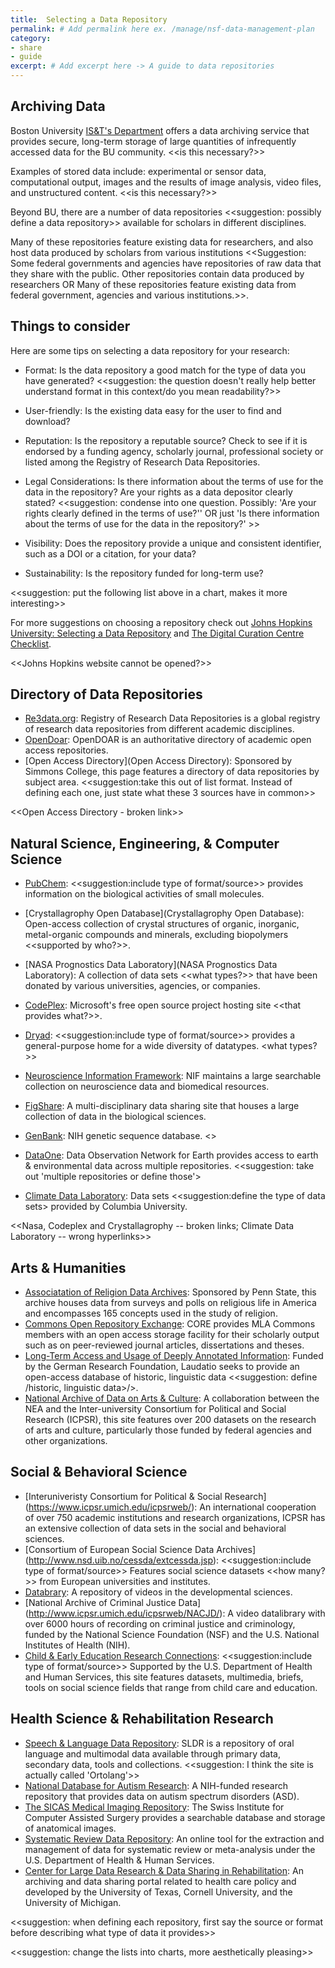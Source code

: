 ```yaml
---
title:  Selecting a Data Repository
permalink: # Add permalink here ex. /manage/nsf-data-management-plan
category: 
- share
- guide
excerpt: # Add excerpt here -> A guide to data repositories 
---
```


## Archiving Data

Boston University [IS&T's Department](http://www.bu.edu/datamanagement/resources/ist-services/) offers a data archiving service that provides secure, long-term storage of large quantities of infrequently accessed data for the BU community. <<is this necessary?>>

Examples of stored data include: experimental or sensor data, computational output, images and the results of image analysis, video files, and unstructured content. <<is this necessary?>>

Beyond BU, there are a number of data repositories <<suggestion: possibly define a data repository>> available for scholars in different disciplines.

Many of these repositories feature existing data for researchers, and also host data produced by scholars from various institutions <<Suggestion: Some federal governments and agencies have repositories of raw data that they share with the public. Other repositories contain data produced by researchers OR Many of these repositories feature existing data from federal government, agencies and various institutions.>>.

## Things to consider

Here are some tips on selecting a data repository for your research:

* Format: Is the data repository a good match for the type of data you have generated? <<suggestion: the question doesn't really help better understand format in this context/do you mean readability?>>

* User-friendly: Is the existing data easy for the user to find and download? 

* Reputation: Is the repository a reputable source? Check to see if it is endorsed by a funding agency, scholarly journal, professional society or listed among the Registry of Research Data Repositories.

* Legal Considerations: Is there information about the terms of use for the data in the repository? Are your rights as a data depositor clearly stated? <<suggestion: condense into one question. Possibly: 'Are your rights clearly defined in the terms of use?'' OR just 'Is there information about the terms of use for the data in the repository?' >>

* Visibility: Does the repository provide a unique and consistent identifier, such as a DOI or a citation, for your data? 

* Sustainability: Is the repository funded for long-term use? 

<<suggestion: put the following list above in a chart, makes it more interesting>>

For more suggestions on choosing a repository check out [Johns Hopkins University: Selecting a Data Repository](https://dmp.data.jhu.edu/preserve-share-research-data/selecting-a-repository-for-data-deposit/) and [The Digital Curation Centre Checklist](http://www.dcc.ac.uk/resources/how-guides-checklists/where-keep-research-data#5).

<<Johns Hopkins website cannot be opened?>>

## Directory of Data Repositories

* [Re3data.org](http://www.re3data.org/): Registry of Research Data Repositories is a global registry of research data repositories from different academic disciplines.
* [OpenDoar](http://opendoar.org/): OpenDOAR is an authoritative directory of academic open access repositories.
* [Open Access Directory](Open Access Directory): Sponsored by Simmons College, this page features a directory of data repositories by subject area. <<suggestion:take this out of list format. Instead of defining each one, just state what these 3 sources have in common>> 

<<Open Access Directory - broken link>>


## Natural Science, Engineering, & Computer Science 

* [PubChem](http://pubchem.ncbi.nlm.nih.gov/): <<suggestion:include type of format/source>> provides information on the biological activities of small molecules.
* [Crystallagrophy Open Database](Crystallagrophy Open Database): Open-access collection of crystal structures of organic, inorganic, metal-organic compounds and minerals, excluding biopolymers <<supported by who?>>.
* [NASA Prognostics Data Laboratory](NASA Prognostics Data Laboratory): A collection of data sets <<what types?>> that have been donated by various universities, agencies, or companies.
* [CodePlex](CodePlex): Microsoft's free open source project hosting site <<that provides what?>>.
* [Dryad](http://datadryad.org/): <<suggestion:include type of format/source>> provides a general-purpose home for a wide diversity of datatypes. <what types?>>
* [Neuroscience Information Framework](http://www.neuinfo.org/): NIF maintains a large searchable collection on neuroscience data and biomedical resources.
* [FigShare](https://figshare.com/): A multi-disciplinary data sharing site that houses a large collection of data in the biological sciences.
* [GenBank](http://www.ncbi.nlm.nih.gov/genbank/): NIH genetic sequence database. <<GenBank provides an annotated collection of all publicly available DNA sequences.>>

* [DataOne](https://www.dataone.org/): Data Observation Network for Earth provides access to earth & environmental data across multiple repositories. <<suggestion: take out 'multiple repositories or define those'>
* [Climate Data Laboratory](https://www.dataone.org/): Data sets <<suggestion:define the type of data sets> provided by Columbia University.

<<Nasa, Codeplex and Crystallagrophy -- broken links; Climate Data Laboratory -- wrong hyperlinks>>

## Arts & Humanities

* [Associatation of Religion Data Archives](http://www.thearda.com/): Sponsored by Penn State, this archive houses data from surveys and polls on religious life in America and encompasses 165 concepts used in the study of religion.
* [Commons Open Repository Exchange](https://commons.mla.org/core/): CORE provides MLA Commons members with an open access storage facility for their scholarly output such as on peer-reviewed journal articles, dissertations and theses.
* [Long-Term Access and Usage of Deeply Annotated Information](http://www.laudatio-repository.org/repository/): Funded by the German Research Foundation, Laudatio seeks to provide an open-access database of historic, linguistic data <<suggestion: define /historic, linguistic data>/>.
* [National Archive of Data on Arts & Culture](http://www.icpsr.umich.edu/icpsrweb/NADAC/): A collaboration between the NEA and the Inter-university Consortium for Political and Social Research (ICPSR), this site features over 200 datasets on the research of arts and culture, particularly those funded by federal agencies and other organizations.

## Social & Behavioral Science

* [Interuniveristy Consortium for Political & Social Research] (https://www.icpsr.umich.edu/icpsrweb/): An international cooperation of over 750 academic institutions and research organizations, ICPSR has an extensive collection of data sets in the social and behavioral sciences.
* [Consortium of European Social Science Data Archives] (http://www.nsd.uib.no/cessda/extcessda.jsp): <<suggestion:include type of format/source>> Features social science datasets <<how many?>> from European universities and institutes.
* [Databrary](https://nyu.databrary.org/): A repository of videos in the developmental sciences.
* [National Archive of Criminal Justice Data] (http://www.icpsr.umich.edu/icpsrweb/NACJD/): A video datalibrary with over 6000 hours of recording on criminal justice and criminology, funded by the National Science Foundation (NSF) and the U.S. National Institutes of Health (NIH).
* [Child & Early Education Research Connections](http://www.researchconnections.org/childcare/download): <<suggestion:include type of format/source>> Supported by the U.S. Department of Health and Human Services, this site features datasets, multimedia, briefs, tools on social science fields that range from child care and education. 

##  Health Science & Rehabilitation Research

* [Speech & Language Data Repository](http://sldr.org/): SLDR is a repository of oral language and multimodal data available through primary data, secondary data, tools and collections. <<suggestion: I think the site is actually called 'Ortolang'>>
* [National Database for Autism Research](https://ndar.nih.gov/): A NIH-funded research repository that provides data on autism spectrum disorders (ASD).
* [The SICAS Medical Imaging Repository](https://www.smir.ch/): The Swiss Institute for Computer Assisted Surgery provides a searchable database and storage of anatomical images.
* [Systematic Review Data Repository](http://srdr.ahrq.gov/): An online tool for the extraction and management of data for systematic review or meta-analysis under the U.S. Department of Health & Human Services.
* [Center for Large Data Research & Data Sharing in Rehabilitation](https://rehabsciences.utmb.edu/cldr/): An archiving and data sharing portal related to health care policy and developed by the University of Texas, Cornell University, and the University of Michigan.

<<suggestion: when defining each repository, first say the source or format before describing what type of data it provides>>

<<suggestion: change the lists into charts, more aesthetically pleasing>>


